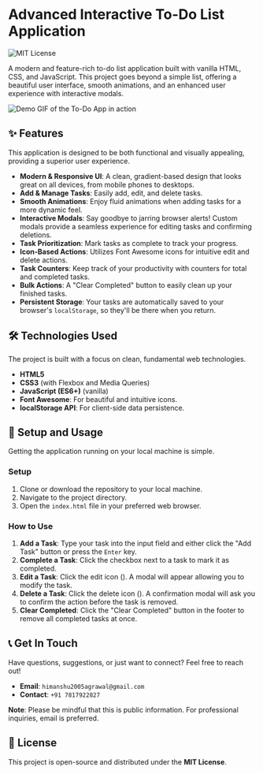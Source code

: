 # Advanced Interactive To-Do List Application

![MIT License](https://img.shields.io/badge/License-MIT-green.svg)

A modern and feature-rich to-do list application built with vanilla HTML, CSS, and JavaScript. This project goes beyond a simple list, offering a beautiful user interface, smooth animations, and an enhanced user experience with interactive modals.

![Demo GIF of the To-Do App in action](./todo-demo.gif)

## ✨ Features

This application is designed to be both functional and visually appealing, providing a superior user experience.

-   **Modern & Responsive UI**: A clean, gradient-based design that looks great on all devices, from mobile phones to desktops.
-   **Add & Manage Tasks**: Easily add, edit, and delete tasks.
-   **Smooth Animations**: Enjoy fluid animations when adding tasks for a more dynamic feel.
-   **Interactive Modals**: Say goodbye to jarring browser alerts! Custom modals provide a seamless experience for editing tasks and confirming deletions.
-   **Task Prioritization**: Mark tasks as complete to track your progress.
-   **Icon-Based Actions**: Utilizes Font Awesome icons for intuitive edit and delete actions.
-   **Task Counters**: Keep track of your productivity with counters for total and completed tasks.
-   **Bulk Actions**: A "Clear Completed" button to easily clean up your finished tasks.
-   **Persistent Storage**: Your tasks are automatically saved to your browser's `localStorage`, so they'll be there when you return.

## 🛠️ Technologies Used

The project is built with a focus on clean, fundamental web technologies.

-   **HTML5**
-   **CSS3** (with Flexbox and Media Queries)
-   **JavaScript (ES6+)** (vanilla)
-   **Font Awesome**: For beautiful and intuitive icons.
-   **localStorage API**: For client-side data persistence.

## 🚀 Setup and Usage

Getting the application running on your local machine is simple.

### Setup

1.  Clone or download the repository to your local machine.
2.  Navigate to the project directory.
3.  Open the `index.html` file in your preferred web browser.

### How to Use

1.  **Add a Task**: Type your task into the input field and either click the "Add Task" button or press the `Enter` key.
2.  **Complete a Task**: Click the checkbox next to a task to mark it as completed.
3.  **Edit a Task**: Click the edit icon (<i class="fas fa-edit"></i>). A modal will appear allowing you to modify the task.
4.  **Delete a Task**: Click the delete icon (<i class="fas fa-trash"></i>). A confirmation modal will ask you to confirm the action before the task is removed.
5.  **Clear Completed**: Click the "Clear Completed" button in the footer to remove all completed tasks at once.

## 📞 Get In Touch

Have questions, suggestions, or just want to connect? Feel free to reach out!

-   **Email**: `himanshu2005agrawal@gmail.com`
-   **Contact**: `+91 7817922827`

**Note**: Please be mindful that this is public information. For professional inquiries, email is preferred.

## 📄 License

This project is open-source and distributed under the **MIT License**.
